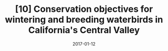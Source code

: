 ---
title: "[10] Conservation objectives for wintering and breeding waterbirds in California's Central Valley"
collection: publications
date: 2017-01-12
venue: 'San Francisco Estuary and Watershed Science'
link: 'https://doi.org/10.15447/sfews.2017v15iss1art4'
paperurl: '/files/Shuford and Dybala 2017 - CVJV - waterbirds.pdf'
citation: "Shuford WD, Dybala KE (2017) Conservation objectives for wintering and breeding waterbirds in California's Central Valley. <i>San Francisco Estuary and Watershed Science</i> 15. DOI: 10.15447/sfews.2017v15iss1art4"
---